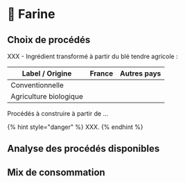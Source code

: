 # 🍞 Farine

## Choix de procédés

XXX - Ingrédient transformé à partir du blé tendre agricole :&#x20;

| Label / Origine        | France | Autres pays |
| ---------------------- | ------ | ----------- |
| Conventionnelle        |        |             |
| Agriculture biologique |        |             |

Procédés à construire à partir de ...

{% hint style="danger" %}
XXX.
{% endhint %}

## Analyse des procédés disponibles



## Mix de consommation

